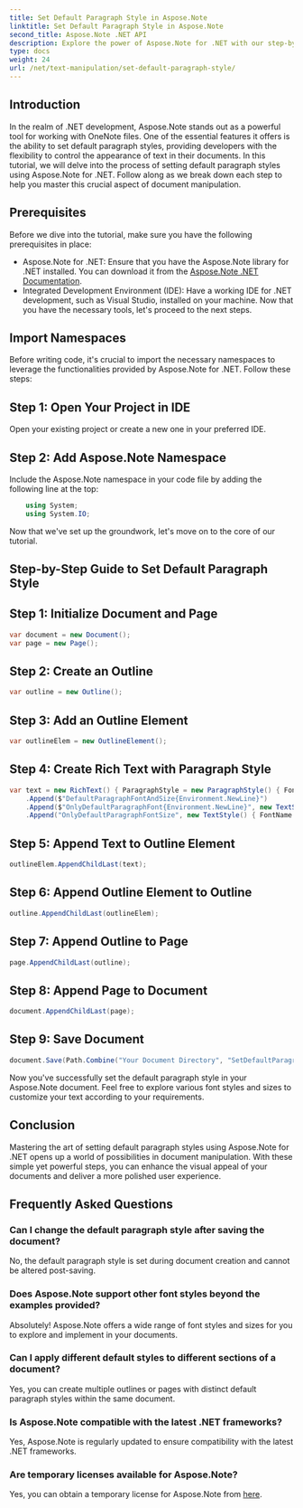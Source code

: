 ```yaml
---
title: Set Default Paragraph Style in Aspose.Note
linktitle: Set Default Paragraph Style in Aspose.Note
second_title: Aspose.Note .NET API
description: Explore the power of Aspose.Note for .NET with our step-by-step guide on setting default paragraph styles. Elevate your document manipulation skills effortlessly.
type: docs
weight: 24
url: /net/text-manipulation/set-default-paragraph-style/
---
```

## Introduction
In the realm of .NET development, Aspose.Note stands out as a powerful tool for working with OneNote files. One of the essential features it offers is the ability to set default paragraph styles, providing developers with the flexibility to control the appearance of text in their documents. In this tutorial, we will delve into the process of setting default paragraph styles using Aspose.Note for .NET. Follow along as we break down each step to help you master this crucial aspect of document manipulation.
## Prerequisites
Before we dive into the tutorial, make sure you have the following prerequisites in place:
- Aspose.Note for .NET: Ensure that you have the Aspose.Note library for .NET installed. You can download it from the [Aspose.Note .NET Documentation](https://reference.aspose.com/note/net/).
- Integrated Development Environment (IDE): Have a working IDE for .NET development, such as Visual Studio, installed on your machine.
Now that you have the necessary tools, let's proceed to the next steps.
## Import Namespaces
Before writing code, it's crucial to import the necessary namespaces to leverage the functionalities provided by Aspose.Note for .NET. Follow these steps:
## Step 1: Open Your Project in IDE
Open your existing project or create a new one in your preferred IDE.
## Step 2: Add Aspose.Note Namespace
Include the Aspose.Note namespace in your code file by adding the following line at the top:
```csharp
    using System;
    using System.IO;
```
Now that we've set up the groundwork, let's move on to the core of our tutorial.
## Step-by-Step Guide to Set Default Paragraph Style
## Step 1: Initialize Document and Page
```csharp
var document = new Document();
var page = new Page();
```
## Step 2: Create an Outline
```csharp
var outline = new Outline();
```
## Step 3: Add an Outline Element
```csharp
var outlineElem = new OutlineElement();
```
## Step 4: Create Rich Text with Paragraph Style
```csharp
var text = new RichText() { ParagraphStyle = new ParagraphStyle() { FontName = "Courier New", FontSize = 20 } }
    .Append($"DefaultParagraphFontAndSize{Environment.NewLine}")
    .Append($"OnlyDefaultParagraphFont{Environment.NewLine}", new TextStyle() { FontSize = 14 })
    .Append("OnlyDefaultParagraphFontSize", new TextStyle() { FontName = "Verdana" });
```
## Step 5: Append Text to Outline Element
```csharp
outlineElem.AppendChildLast(text);
```
## Step 6: Append Outline Element to Outline
```csharp
outline.AppendChildLast(outlineElem);
```
## Step 7: Append Outline to Page
```csharp
page.AppendChildLast(outline);
```
## Step 8: Append Page to Document
```csharp
document.AppendChildLast(page);
```
## Step 9: Save Document
```csharp
document.Save(Path.Combine("Your Document Directory", "SetDefaultParagraphStyle.one"));
```
Now you've successfully set the default paragraph style in your Aspose.Note document. Feel free to explore various font styles and sizes to customize your text according to your requirements.
## Conclusion
Mastering the art of setting default paragraph styles using Aspose.Note for .NET opens up a world of possibilities in document manipulation. With these simple yet powerful steps, you can enhance the visual appeal of your documents and deliver a more polished user experience.
## Frequently Asked Questions
### Can I change the default paragraph style after saving the document?
No, the default paragraph style is set during document creation and cannot be altered post-saving.
### Does Aspose.Note support other font styles beyond the examples provided?
Absolutely! Aspose.Note offers a wide range of font styles and sizes for you to explore and implement in your documents.
### Can I apply different default styles to different sections of a document?
Yes, you can create multiple outlines or pages with distinct default paragraph styles within the same document.
### Is Aspose.Note compatible with the latest .NET frameworks?
Yes, Aspose.Note is regularly updated to ensure compatibility with the latest .NET frameworks.
### Are temporary licenses available for Aspose.Note?
Yes, you can obtain a temporary license for Aspose.Note from [here](https://purchase.aspose.com/temporary-license/).
